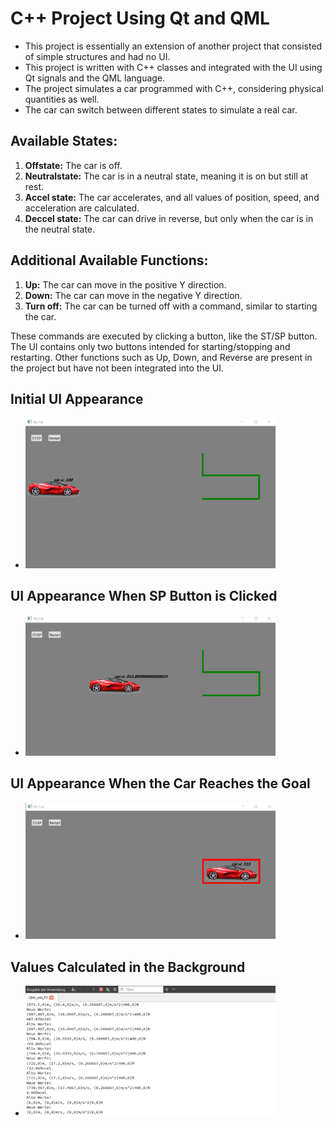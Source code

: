 # C++ Project Using Qt and QML
- This project is essentially an extension of another project that consisted of simple structures and had no UI.
- This project is written with C++ classes and integrated with the UI using Qt signals and the QML language.
- The project simulates a car programmed with C++, considering physical quantities as well.
- The car can switch between different states to simulate a real car.

## Available States:
1. **Offstate:** The car is off.
2. **Neutralstate:** The car is in a neutral state, meaning it is on but still at rest.
3. **Accel state:** The car accelerates, and all values of position, speed, and acceleration are calculated.
4. **Deccel state:** The car can drive in reverse, but only when the car is in the neutral state.

## Additional Available Functions:
1. **Up:** The car can move in the positive Y direction.
2. **Down:** The car can move in the negative Y direction.
3. **Turn off:** The car can be turned off with a command, similar to starting the car.

These commands are executed by clicking a button, like the ST/SP button. The UI contains only two buttons intended for starting/stopping and restarting. Other functions such as Up, Down, and Reverse are present in the project but have not been integrated into the UI.

## Initial UI Appearance
- <img src="images/Before.png" alt="Car at the Beginning" width="400">

## UI Appearance When SP Button is Clicked
- <img src="images/During.png" alt="Car During Operation" width="400">

## UI Appearance When the Car Reaches the Goal
- <img src="images/After.png" alt="Car at the Goal" width="400">

## Values Calculated in the Background
- <img src="images/Details.png" alt="Background Calculations" width="400">
